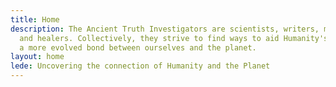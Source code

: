 ```yaml
---
title: Home
description: The Ancient Truth Investigators are scientists, writers, makers, creatives
  and healers. Collectively, they strive to find ways to aid Humanity's growth towards
  a more evolved bond between ourselves and the planet.
layout: home
lede: Uncovering the connection of Humanity and the Planet
---
```


